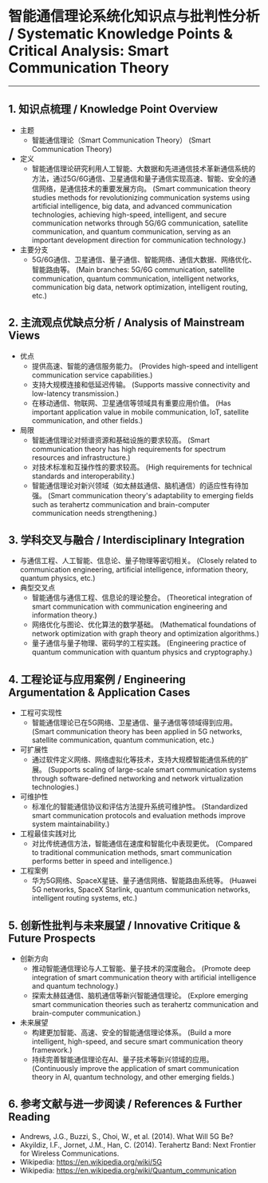 # 智能通信理论系统化知识点与批判性分析 / Systematic Knowledge Points & Critical Analysis: Smart Communication Theory

---

## 1. 知识点梳理 / Knowledge Point Overview

- 主题
  - 智能通信理论（Smart Communication Theory）
      (Smart Communication Theory)
- 定义
  - 智能通信理论研究利用人工智能、大数据和先进通信技术革新通信系统的方法，通过5G/6G通信、卫星通信和量子通信实现高速、智能、安全的通信网络，是通信技术的重要发展方向。
      (Smart communication theory studies methods for revolutionizing communication systems using artificial intelligence, big data, and advanced communication technologies, achieving high-speed, intelligent, and secure communication networks through 5G/6G communication, satellite communication, and quantum communication, serving as an important development direction for communication technology.)
- 主要分支
  - 5G/6G通信、卫星通信、量子通信、智能网络、通信大数据、网络优化、智能路由等。
      (Main branches: 5G/6G communication, satellite communication, quantum communication, intelligent networks, communication big data, network optimization, intelligent routing, etc.)

## 2. 主流观点优缺点分析 / Analysis of Mainstream Views

- 优点
  - 提供高速、智能的通信服务能力。
      (Provides high-speed and intelligent communication service capabilities.)
  - 支持大规模连接和低延迟传输。
      (Supports massive connectivity and low-latency transmission.)
  - 在移动通信、物联网、卫星通信等领域具有重要应用价值。
      (Has important application value in mobile communication, IoT, satellite communication, and other fields.)
- 局限
  - 智能通信理论对频谱资源和基础设施的要求较高。
      (Smart communication theory has high requirements for spectrum resources and infrastructure.)
  - 对技术标准和互操作性的要求较高。
      (High requirements for technical standards and interoperability.)
  - 智能通信理论对新兴领域（如太赫兹通信、脑机通信）的适应性有待加强。
      (Smart communication theory's adaptability to emerging fields such as terahertz communication and brain-computer communication needs strengthening.)

## 3. 学科交叉与融合 / Interdisciplinary Integration

- 与通信工程、人工智能、信息论、量子物理等密切相关。
  (Closely related to communication engineering, artificial intelligence, information theory, quantum physics, etc.)
- 典型交叉点
  - 智能通信与通信工程、信息论的理论整合。
      (Theoretical integration of smart communication with communication engineering and information theory.)
  - 网络优化与图论、优化算法的数学基础。
      (Mathematical foundations of network optimization with graph theory and optimization algorithms.)
  - 量子通信与量子物理、密码学的工程实践。
      (Engineering practice of quantum communication with quantum physics and cryptography.)

## 4. 工程论证与应用案例 / Engineering Argumentation & Application Cases

- 工程可实现性
  - 智能通信理论已在5G网络、卫星通信、量子通信等领域得到应用。
      (Smart communication theory has been applied in 5G networks, satellite communication, quantum communication, etc.)
- 可扩展性
  - 通过软件定义网络、网络虚拟化等技术，支持大规模智能通信系统的扩展。
      (Supports scaling of large-scale smart communication systems through software-defined networking and network virtualization technologies.)
- 可维护性
  - 标准化的智能通信协议和评估方法提升系统可维护性。
      (Standardized smart communication protocols and evaluation methods improve system maintainability.)
- 工程最佳实践对比
  - 对比传统通信方法，智能通信在速度和智能化中表现更优。
      (Compared to traditional communication methods, smart communication performs better in speed and intelligence.)
- 工程案例
  - 华为5G网络、SpaceX星链、量子通信网络、智能路由系统等。
      (Huawei 5G networks, SpaceX Starlink, quantum communication networks, intelligent routing systems, etc.)

## 5. 创新性批判与未来展望 / Innovative Critique & Future Prospects

- 创新方向
  - 推动智能通信理论与人工智能、量子技术的深度融合。
      (Promote deep integration of smart communication theory with artificial intelligence and quantum technology.)
  - 探索太赫兹通信、脑机通信等新兴智能通信理论。
      (Explore emerging smart communication theories such as terahertz communication and brain-computer communication.)
- 未来展望
  - 构建更加智能、高速、安全的智能通信理论体系。
      (Build a more intelligent, high-speed, and secure smart communication theory framework.)
  - 持续完善智能通信理论在AI、量子技术等新兴领域的应用。
      (Continuously improve the application of smart communication theory in AI, quantum technology, and other emerging fields.)

## 6. 参考文献与进一步阅读 / References & Further Reading

- Andrews, J.G., Buzzi, S., Choi, W., et al. (2014). What Will 5G Be?
- Akyildiz, I.F., Jornet, J.M., Han, C. (2014). Terahertz Band: Next Frontier for Wireless Communications.
- Wikipedia: <https://en.wikipedia.org/wiki/5G>
- Wikipedia: <https://en.wikipedia.org/wiki/Quantum_communication>
